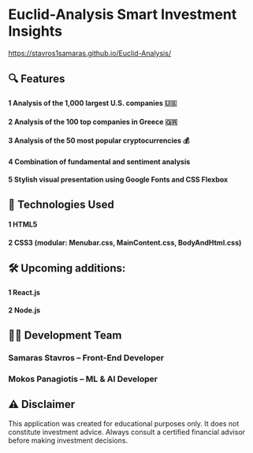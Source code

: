 # Euclid-Analysis Smart Investment Insights
https://stavros1samaras.github.io/Euclid-Analysis/

## 🔍 Features
#### 1 Analysis of the 1,000 largest U.S. companies 🇺🇸

#### 2 Analysis of the 100 top companies in Greece 🇬🇷

#### 3 Analysis of the 50 most popular cryptocurrencies 💰

#### 4 Combination of fundamental and sentiment analysis

#### 5 Stylish visual presentation using Google Fonts and CSS Flexbox

## 🧠 Technologies Used
#### 1 HTML5

#### 2 CSS3 (modular: Menubar.css, MainContent.css, BodyAndHtml.css)

## 🛠️ Upcoming additions:
#### 1 React.js
#### 2 Node.js

## 👨‍💻 Development Team
### Samaras Stavros – Front-End Developer
### Mokos Panagiotis – ML & AI Developer

## ⚠️ Disclaimer
This application was created for educational purposes only. It does not constitute investment advice. Always consult a certified financial advisor before making investment decisions.
